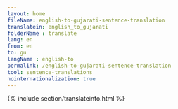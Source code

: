 ```yaml
---
layout: home
fileName: english-to-gujarati-sentence-translation
translatein: english_to_gujarati
folderName : translate
lang: en
from: en
to: gu
langName : english-to
permalink: /english-to-gujarati-sentence-translation
tool: sentence-translations
nointernationalization: true
---
```

{% include section/translateinto.html %}
